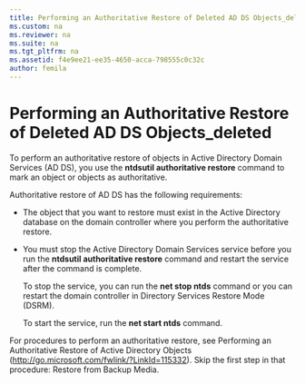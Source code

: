 ```yaml
---
title: Performing an Authoritative Restore of Deleted AD DS Objects_deleted
ms.custom: na
ms.reviewer: na
ms.suite: na
ms.tgt_pltfrm: na
ms.assetid: f4e9ee21-ee35-4650-acca-798555c0c32c
author: femila
---
```

# Performing an Authoritative Restore of Deleted AD DS Objects_deleted
To perform an authoritative restore of objects in Active Directory Domain Services \(AD DS\), you use the **ntdsutil authoritative restore** command to mark an object or objects as authoritative.  
  
Authoritative restore of AD DS has the following requirements:  
  
-   The object that you want to restore must exist in the Active Directory database on the domain controller where you perform the authoritative restore.  
  
-   You must stop the Active Directory Domain Services service before you run the **ntdsutil authoritative restore** command and restart the service after the command is complete.  
  
    To stop the service, you can run the **net stop ntds** command or you can restart the domain controller in Directory Services Restore Mode \(DSRM\).  
  
    To start the service, run the **net start ntds** command.  
  
For procedures to perform an authoritative restore, see Performing an Authoritative Restore of Active Directory Objects \([http:\/\/go.microsoft.com\/fwlink\/?LinkId\=115332](http://go.microsoft.com/fwlink/?LinkId=115332)\). Skip the first step in that procedure: Restore from Backup Media.  
  
